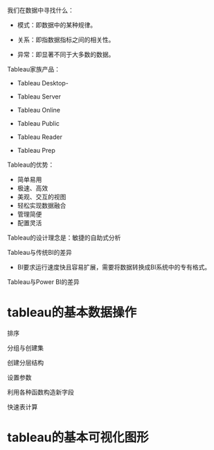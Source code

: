 





我们在数据中寻找什么：

- 模式：即数据中的某种规律。

- 关系：即指数据指标之间的相关性。

- 异常：即显著不同于大多数的数据。



Tableau家族产品：

- Tableau Desktop- 

- Tableau Server

- Tableau Online

- Tableau Public

- Tableau Reader

- Tableau Prep



Tableau的优势：

- 简单易用
- 极速、高效
- 美观、交互的视图
- 轻松实现数据融合
- 管理简便
- 配置灵活

Tableau的设计理念是：敏捷的自助式分析



Tableau与传统BI的差异

- BI要求运行速度快且容易扩展，需要将数据转换成BI系统中的专有格式。



Tableau与Power BI的差异





# tableau的基本数据操作

排序

分组与创建集

创建分层结构

设置参数

利用各种函数构造新字段

快速表计算



# tableau的基本可视化图形





















